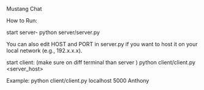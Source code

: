 Mustang Chat


How to Run:

start server- 
python server/server.py

You can also edit HOST and PORT in server.py if you want to host it on your local network (e.g., 192.x.x.x).

start client: (make sure on diff terminal than server )
python client/client.py <server_host> <port> <username>

Example:
python client/client.py localhost 5000 Anthony
